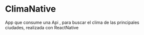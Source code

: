 # ClimaNative
App que consume una Api , para buscar el clima de las principales ciudades, realizada con ReactNative
